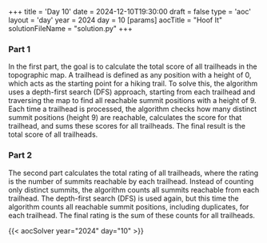 +++
title = 'Day 10'
date = 2024-12-10T19:30:00
draft = false
type = 'aoc'
layout = 'day'
year = 2024
day = 10
[params]
    aocTitle = "Hoof It"
    solutionFileName = "solution.py"
+++

### Part 1
In the first part, the goal is to calculate the total score of all trailheads in the topographic map. A trailhead is 
defined as any position with a height of 0, which acts as the starting point for a hiking trail. To solve this, the 
algorithm uses a depth-first search (DFS) approach, starting from each trailhead and traversing the map to find all 
reachable summit positions with a height of 9. Each time a trailhead is processed, the algorithm checks how many
distinct summit positions (height 9) are reachable, calculates the score for that trailhead, and sums these scores for 
all trailheads. The final result is the total score of all trailheads.

### Part 2
The second part calculates the total rating of all trailheads, where the rating is the number of summits reachable by 
each trailhead. Instead of counting only distinct summits, the algorithm counts all summits reachable from each 
trailhead. The depth-first search (DFS) is used again, but this time the algorithm counts all reachable summit 
positions, including duplicates, for each trailhead. The final rating is the sum of these counts for all trailheads.

{{< aocSolver year="2024" day="10" >}}
